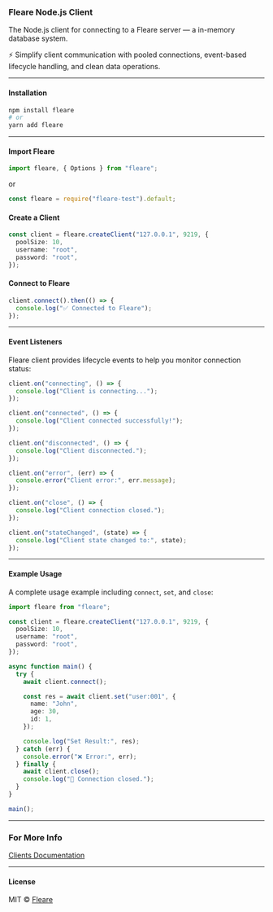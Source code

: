 ### Fleare Node.js Client

The Node.js client for connecting to a Fleare server — a in-memory database system.

⚡ Simplify client communication with pooled connections, event-based lifecycle handling, and clean data operations.

---

#### Installation

```bash
npm install fleare
# or
yarn add fleare
````

---

#### Import Fleare


```ts
import fleare, { Options } from "fleare";
```

or
```js
const fleare = require("fleare-test").default;
```

#### Create a Client

```ts
const client = fleare.createClient("127.0.0.1", 9219, {
  poolSize: 10,
  username: "root",
  password: "root",
});
```

#### Connect to Fleare

```ts
client.connect().then(() => {
  console.log("✅ Connected to Fleare");
});
```

---

#### Event Listeners

Fleare client provides lifecycle events to help you monitor connection status:

```ts
client.on("connecting", () => {
  console.log("Client is connecting...");
});

client.on("connected", () => {
  console.log("Client connected successfully!");
});

client.on("disconnected", () => {
  console.log("Client disconnected.");
});

client.on("error", (err) => {
  console.error("Client error:", err.message);
});

client.on("close", () => {
  console.log("Client connection closed.");
});

client.on("stateChanged", (state) => {
  console.log("Client state changed to:", state);
});
```

---

#### Example Usage

A complete usage example including `connect`, `set`, and `close`:

```ts
import fleare from "fleare";

const client = fleare.createClient("127.0.0.1", 9219, {
  poolSize: 10,
  username: "root",
  password: "root",
});

async function main() {
  try {
    await client.connect();

    const res = await client.set("user:001", {
      name: "John",
      age: 30,
      id: 1,
    });

    console.log("Set Result:", res);
  } catch (err) {
    console.error("❌ Error:", err);
  } finally {
    await client.close();
    console.log("🔌 Connection closed.");
  }
}

main();
```

---

### For More Info

[Clients Documentation](https://fleare.com/docs/clients/setup)

---

#### License

MIT © [Fleare](https://fleare.com)
